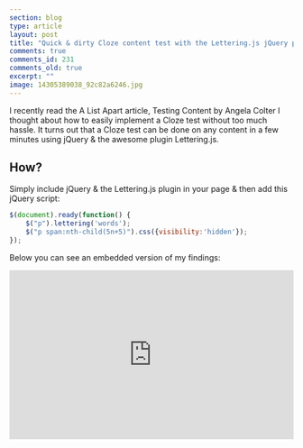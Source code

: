 ```yaml
---
section: blog
type: article
layout: post
title: "Quick & dirty Cloze content test with the Lettering.js jQuery plugin"
comments: true
comments_id: 231
comments_old: true
excerpt: ""
image: 14305389038_92c82a6246.jpg
---
```

I recently read the A List Apart article, Testing Content by Angela Colter I thought about how to easily implement a Cloze test without too much hassle. It turns out that a Cloze test can be done on any content in a few minutes using jQuery & the awesome plugin Lettering.js.

## How?
Simply include jQuery & the Lettering.js plugin in your page & then add this jQuery script:

```js
$(document).ready(function() {
	$("p").lettering('words');
	$("p span:nth-child(5n+5)").css({visibility:'hidden'});
});
```

Below you can see an embedded version of my findings:

<iframe width="100%" height="300" src="http://jsfiddle.net/mrmartineau/K9aBA/embedded/result,js,css,html" allowfullscreen="allowfullscreen" frameborder="0"></iframe>
